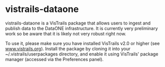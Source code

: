 vistrails-dataone
=================

vistrails-dataone is a VisTrails package that allows users to ingest and publish data to the DataONE infrastructure.  It is currently very preliminary work so be aware that it is likely not very robust right now.

To use it, please make sure you have installed VisTrails v2.0 or higher (see www.vistrails.org).  Install the package by cloning it into your ~/.vistrails/userpackages directory, and enable it using VisTrails' package manager (accessed via the Preferences panel).
